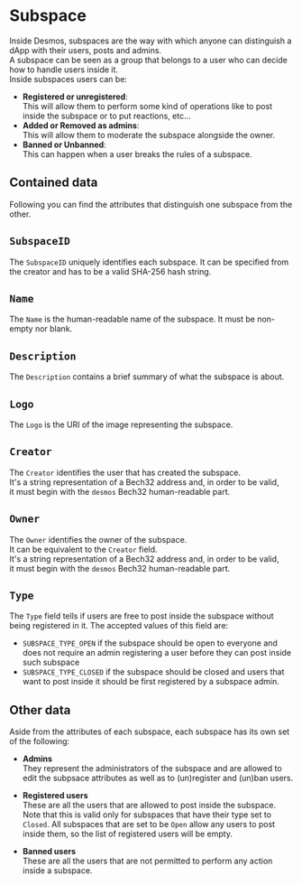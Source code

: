 # Subspace
Inside Desmos, subspaces are the way with which anyone can distinguish a dApp with their users, posts and admins.  
A subspace can be seen as a group that belongs to a user who can decide how to handle users inside it.  
Inside subspaces users can be:
 - **Registered or unregistered**:  
   This will allow them to perform some kind of operations like to post inside the subspace 
   or to put reactions, etc...
 - **Added or Removed as admins**:   
   This will allow them to moderate the subspace alongside the owner.
 - **Banned or Unbanned**:   
   This can happen when a user breaks the rules of a subspace. 
   
## Contained data
Following you can find the attributes that distinguish one subspace from the other.

## `SubspaceID`
The `SubspaceID` uniquely identifies each subspace. It can be specified from the creator and has to be a valid
SHA-256 hash string.

## `Name`
The `Name` is the human-readable name of the subspace. It must be non-empty nor blank.

## `Description`
The `Description` contains a brief summary of what the subspace is about.

## `Logo`
The `Logo` is the URI of the image representing the subspace.

## `Creator`
The `Creator` identifies the user that has created the subspace.  
It's a string representation of a Bech32 address and, in order to be valid,   
it must begin with the `desmos` Bech32 human-readable part.

## `Owner`
The `Owner` identifies the owner of the subspace.   
It can be equivalent to the `Creator` field.  
It's a string representation of a Bech32 address and, in order to be valid,   
it must begin with the `desmos` Bech32 human-readable part.

## `Type`
The `Type` field tells if users are free to post inside the subspace without being registered in it. The accepted values of this field are:

- `SUBSPACE_TYPE_OPEN` if the subspace should be open to everyone and does not require an admin registering a user before they can post inside such subspace
- `SUBSPACE_TYPE_CLOSED` if the subspace should be closed and users that want to post inside it should be first registered by a subspace admin.

## Other data
Aside from the attributes of each subspace, each subspace has its own set of the following:

- **Admins**  
  They represent the administrators of the subspace and are allowed to edit the subpsace attributes as well as to (un)register and (un)ban users.
  
- **Registered users**  
   These are all the users that are allowed to post inside the subspace. Note that this is valid only for subspaces that have their type set to `Closed`. All subspaces that are set to be `Open` allow any users to post inside them, so the list of registered users will be empty.

- **Banned users**  
   These are all the users that are not permitted to perform any action inside a subspace. 